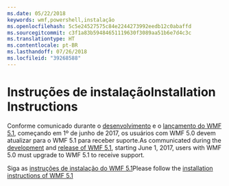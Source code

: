 ```yaml
---
ms.date: 05/22/2018
keywords: wmf,powershell,instalação
ms.openlocfilehash: 5c5e24527575c84e2244273992eedb12c0abaffd
ms.sourcegitcommit: c3f1a83b59484651119630f3089aa51b6e7d4c3c
ms.translationtype: HT
ms.contentlocale: pt-BR
ms.lasthandoff: 07/26/2018
ms.locfileid: "39268588"
---
```

# <a name="installation-instructions"></a><span data-ttu-id="83fb4-102">Instruções de instalação</span><span class="sxs-lookup"><span data-stu-id="83fb4-102">Installation Instructions</span></span>

<span data-ttu-id="83fb4-103">Conforme comunicado durante o [desenvolvimento](https://blogs.msdn.microsoft.com/powershell/2016/04/06/windows-management-framework-5-0-updates-and-wmf-5-1/) e o [lançamento do WMF 5.1](https://blogs.msdn.microsoft.com/powershell/2017/03/28/windows-management-framework-wmf-5-1-now-in-microsoft-update-catalog/), começando em 1º de junho de 2017, os usuários com WMF 5.0 devem atualizar para o WMF 5.1 para receber suporte.</span><span class="sxs-lookup"><span data-stu-id="83fb4-103">As communicated during the [development](https://blogs.msdn.microsoft.com/powershell/2016/04/06/windows-management-framework-5-0-updates-and-wmf-5-1/) and [release of WMF 5.1](https://blogs.msdn.microsoft.com/powershell/2017/03/28/windows-management-framework-wmf-5-1-now-in-microsoft-update-catalog/), starting June 1, 2017, users with WMF 5.0 must upgrade to WMF 5.1 to receive support.</span></span>

<span data-ttu-id="83fb4-104">Siga as [instruções de instalação do WMF 5.1](../5.1/install-configure.md)</span><span class="sxs-lookup"><span data-stu-id="83fb4-104">Please follow the [installation instructions of WMF 5.1](../5.1/install-configure.md)</span></span>
